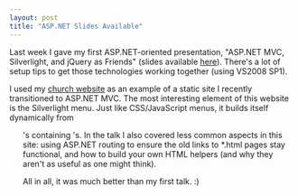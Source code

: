 ```yaml
---
layout: post
title: "ASP.NET Slides Available"
---
```

Last week I gave my first ASP.NET-oriented presentation, "ASP.NET MVC, Silverlight, and jQuery as Friends" (slides available [here](http://nmichigan.net/2010/02/great-asp-net-presentation-in-traverse-city-mi/)). There's a lot of setup tips to get those technologies working together (using VS2008 SP1).

I used my [church website](http://www.landmarkbaptist.ws/) as an example of a static site I recently transitioned to ASP.NET MVC. The most interesting element of this website is the Silverlight menu. Just like CSS/JavaScript menus, it builds itself dynamically from <ul>'s containing <a>'s. In the talk I also covered less common aspects in this site: using ASP.NET routing to ensure the old links to *.html pages stay functional, and how to build your own HTML helpers (and why they aren't as useful as one might think).

All in all, it was much better than my first talk. :)

